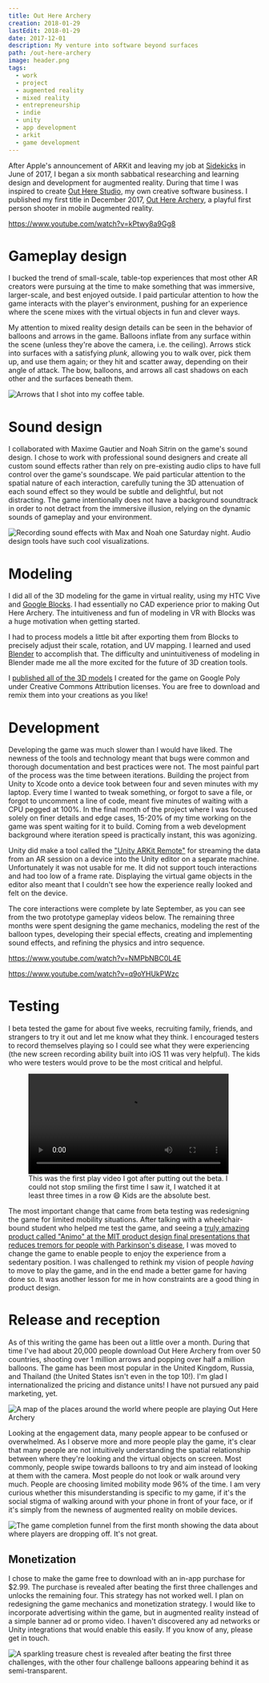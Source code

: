 ```yaml
---
title: Out Here Archery
creation: 2018-01-29
lastEdit: 2018-01-29
date: 2017-12-01
description: My venture into software beyond surfaces
path: /out-here-archery
image: header.png
tags:
  - work
  - project
  - augmented reality
  - mixed reality
  - entrepreneurship
  - indie
  - unity
  - app development
  - arkit
  - game development
---
```


After Apple's announcement of ARKit and leaving my job at [Sidekicks](sidekicks) in June of 2017, I began a six month sabbatical researching and learning design and development for augmented reality. During that time I was inspired to create [Out Here Studio](http://outhere.studio), my own creative software business. I published my first title in December 2017, [Out Here Archery](https://itunes.apple.com/us/app/out-here-archery/id1309822636?mt=8), a playful first person shooter in mobile augmented reality.

https://www.youtube.com/watch?v=kPtwy8a9Gg8

# Gameplay design

I bucked the trend of small-scale, table-top experiences that most other AR creators were pursuing at the time to make something that was immersive, larger-scale, and best enjoyed outside. I paid particular attention to how the game interacts with the player's environment, pushing for an experience where the scene mixes with the virtual objects in fun and clever ways.

My attention to mixed reality design details can be seen in the behavior of balloons and arrows in the game. Balloons inflate from any surface within the scene (unless they're above the camera, i.e. the ceiling). Arrows stick into surfaces with a satisfying _plunk_, allowing you to walk over, pick them up, and use them again; or they hit and scatter away, depending on their angle of attack. The bow, balloons, and arrows all cast shadows on each other and the surfaces beneath them.

<img src="shadows.png" alt="Arrows that I shot into my coffee table." data-max-width="550"/>

# Sound design

I collaborated with Maxime Gautier and Noah Sitrin on the game's sound design. I chose to work with professional sound designers and create all custom sound effects rather than rely on pre-existing audio clips to have full control over the game's soundscape. We paid particular attention to the spatial nature of each interaction, carefully tuning the 3D attenuation of each sound effect so they would be subtle and delightful, but not distracting. The game intentionally does not have a background soundtrack in order to not detract from the immersive illusion, relying on the dynamic sounds of gameplay and your environment.

![Recording sound effects with Max and Noah one Saturday night. Audio design tools have such cool visualizations.](max-and-noah.jpg)

# Modeling

I did all of the 3D modeling for the game in virtual reality, using my HTC Vive and [Google Blocks](https://vr.google.com/blocks/). I had essentially no CAD experience prior to making Out Here Archery. The intuitiveness and fun of modeling in VR with Blocks was a huge motivation when getting started.

I had to process models a little bit after exporting them from Blocks to precisely adjust their scale, rotation, and UV mapping. I learned and used [Blender](https://www.blender.org/) to accomplish that. The difficulty and unintuitiveness of modeling in Blender made me all the more excited for the future of 3D creation tools.

I [published all of the 3D models](https://poly.google.com/user/6ygncoac9fM) I created for the game on Google Poly under Creative Commons Attribution licenses. You are free to download and remix them into your creations as you like!

# Development

Developing the game was much slower than I would have liked. The newness of the tools and technology meant that bugs were common and thorough documentation and best practices were not. The most painful part of the process was the time between iterations. Building the project from Unity to Xcode onto a device took between four and seven minutes with my laptop. Every time I wanted to tweak something, or forgot to save a file, or forgot to uncomment a line of code, meant five minutes of waiting with a CPU pegged at 100%. In the final month of the project where I was focused solely on finer details and edge cases, 15-20% of my time working on the game was spent waiting for it to build. Coming from a web development background where iteration speed is practically instant, this was agonizing.

Unity did make a tool called the ["Unity ARKit Remote"](https://blogs.unity3d.com/2017/08/03/introducing-the-unity-arkit-remote/) for streaming the data from an AR session on a device into the Unity editor on a separate machine. Unfortunately it was not usable for me. It did not support touch interactions and had too low of a frame rate. Displaying the virtual game objects in the editor also meant that I couldn't see how the experience really looked and felt on the device.

The core interactions were complete by late September, as you can see from the two prototype gameplay videos below. The remaining three months were spent designing the game mechanics, modeling the rest of the balloon types, developing their special effects, creating and implementing sound effects, and refining the physics and intro sequence.

https://www.youtube.com/watch?v=NMPbNBC0L4E

https://www.youtube.com/watch?v=q9oYHUkPWzc

# Testing

I beta tested the game for about five weeks, recruiting family, friends, and strangers to try it out and let me know what they think. I encouraged testers to record themselves playing so I could see what they were experiencing (the new screen recording ability built into iOS 11 was very helpful). The kids who were testers would prove to be the most critical and helpful.

<figure style="max-width: 400px;">
<video src="playtest.mp4" controls width="100%"></video>
<figcaption>
This was the first play video I got after putting out the beta. I could not stop smiling the first time I saw it, I watched it at least three times in a row 😄 Kids are the absolute best.
</figcaption>
</figure>

The most important change that came from beta testing was redesigning the game for limited mobility situations. After talking with a wheelchair-bound student who helped me test the game, and seeing a [truly amazing product called "Animo" at the MIT product design final presentations that reduces tremors for people with Parkinson's disease](http://web.mit.edu/2.009/www/interestMedia/final/final2017/purple.html), I was moved to change the game to enable people to enjoy the experience from a sedentary position. I was challenged to rethink my vision of people _having_ to move to play the game, and in the end made a better game for having done so. It was another lesson for me in how constraints are a good thing in product design.

# Release and reception

As of this writing the game has been out a little over a month. During that time I've had about 20,000 people download Out Here Archery from over 50 countries, shooting over 1 million arrows and popping over half a million balloons. The game has been most popular in the United Kingdom, Russia, and Thailand (the United States isn't even in the top 10!). I'm glad I internationalized the pricing and distance units! I have not pursued any paid marketing, yet.

![A map of the places around the world where people are playing Out Here Archery](usersMap.png)

Looking at the engagement data, many people appear to be confused or overwhelmed. As I observe more and more people play the game, it's clear that many people are not intuitively understanding the spatial relationship between where they're looking and the virtual objects on screen. Most commonly, people swipe towards balloons to try and aim instead of looking at them with the camera. Most people do not look or walk around very much. People are choosing limited mobility mode 96% of the time. I am very curious whether this misunderstanding is specific to my game, if it's the social stigma of walking around with your phone in front of your face, or if it's simply from the newness of augmented reality on mobile devices.

![The game completion funnel from the first month showing the data about where players are dropping off. It's not great.](firstMonthFunnel.png)

## Monetization

I chose to make the game free to download with an in-app purchase for $2.99. The purchase is revealed after beating the first three challenges and unlocks the remaining four. This strategy has not worked well. I plan on redesigning the game mechanics and monetization strategy. I would like to incorporate advertising within the game, but in augmented reality instead of a simple banner ad or promo video. I haven't discovered any ad networks or Unity integrations that would enable this easily. If you know of any, please get in touch.

<img src="chest.png" alt="A sparkling treasure chest is revealed after beating the first three challenges, with the other four challenge balloons appearing behind it as semi-transparent." data-max-width="550"/>
